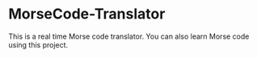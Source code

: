 # MorseCode-Translator
This is a real time Morse code translator. You can also learn Morse code using this project.
